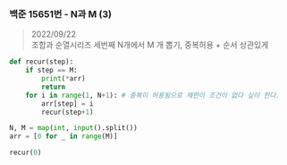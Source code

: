 ### 백준 15651번 - N과 M (3)

> 2022/09/22 <br>
> 조합과 순열시리즈 세번째
> N개에서 M 개 뽑기, 중복허용 + 순서 상관있게

```python
def recur(step):
    if step == M:
        print(*arr)
        return
    for i in range(1, N+1): # 중복이 허용됨으로 제한이 조건이 없다 싶이 한다.
        arr[step] = i
        recur(step+1)

N, M = map(int, input().split())
arr = [0 for _ in range(M)]

recur(0)
```